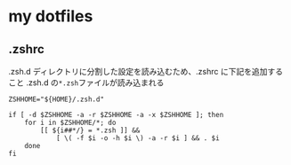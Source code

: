 # my dotfiles

## .zshrc

.zsh.d ディレクトリに分割した設定を読み込むため、.zshrc に下記を追加すること
.zsh.d の`*.zsh`ファイルが読み込まれる

```
ZSHHOME="${HOME}/.zsh.d"

if [ -d $ZSHHOME -a -r $ZSHHOME -a -x $ZSHHOME ]; then
    for i in $ZSHHOME/*; do
        [[ ${i##*/} = *.zsh ]] &&
            [ \( -f $i -o -h $i \) -a -r $i ] && . $i
    done
fi
```
